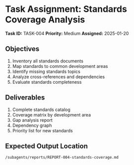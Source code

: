 # Task Assignment: Standards Coverage Analysis

**Task ID:** TASK-004
**Priority:** Medium
**Assigned:** 2025-01-20

## Objectives
1. Inventory all standards documents
2. Map standards to common development areas
3. Identify missing standards topics
4. Analyze cross-references and dependencies
5. Evaluate standards completeness

## Deliverables
1. Complete standards catalog
2. Coverage matrix by development area
3. Gap analysis report
4. Dependency graph
5. Priority list for new standards

## Expected Output Location
`/subagents/reports/REPORT-004-standards-coverage.md`